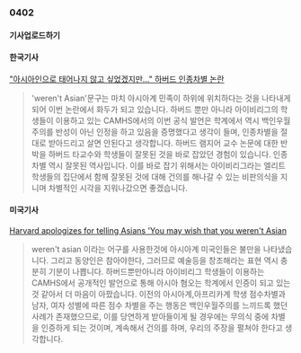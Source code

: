 ### 0402
#### 기사업로드하기 
#### 한국기사
["아시아인으로 태어나지 않고 싶었겠지만..." 하버드 인종차별 논란](https://www.ytn.co.kr/_ln/0104_202104021015014707)
> 'weren't Asian'문구는 마치 아시아계 민족이 하위에 위치하다는 것을 나타내게 되어 이번 논란에서 화두가 되고 있습니다. 하버드 뿐만 아니라 아이비리그의 학생들이 이용하고 있는 CAMHS에서의 이번 공식 발언은 학계에서 역시 백인우월주의를 반성이 아닌 인정을 하고 있음을 증명했다고 생각이 들며, 인종차별을 절대로 받아드리고 살면 안된다고 생각합니다. 하버드 램지어 교수 논문에 대한 반박을 하버드 타교수와 학생들이 잘못된 것을 바로 잡았던 경험이 있습니다. 인종차별 역시 잘못된 역사입니다. 이를 바로 잡기 위해서는 아이비리그라는 엘리트 학생들의 집단에서 함께 잘못된 것에 대해 건의를 해나갈 수 있는 비판의식을 지니며 차별적인 시각을 지워나갔으면 좋겠습니다.


#### 미국기사
[Harvard apologizes for telling Asians 'You may wish that you weren't Asian](https://www.foxnews.com/politics/harvard-racism-asian-resources-page-apology)
> weren't asian 이라는 어구를 사용한것에 아시아계 미국인들은 불만을 나타냈습니다. 그리고 동양인은 참아야한다, 그러므로 예술등을 창조해라는 표현 역시 충분히 기분이 나쁩니다. 하버드뿐만아니라 아이비리그 학생들이 이용하는 CAMHS에서 공개적인 발언으로 통해 아시아 혐오는 학계에서 인증이 되고 있는 것 같아서 더 마음이 아팠습니다. 이전의 아시아계,아프리카계 학생 점수차별과 남자, 여자 성별에 따른 점수 차별을 주는 행동은 백인우월주의를 느끼드록 했던 사례가 존재했으므로, 이를 당연하게 받아들이게 될 경우에는 무의식 중에 차별을 인증하게 되는 것이며, 계속해서 건의를 하며, 우리의 주장을 펼쳐야 한다고 생각합니다.